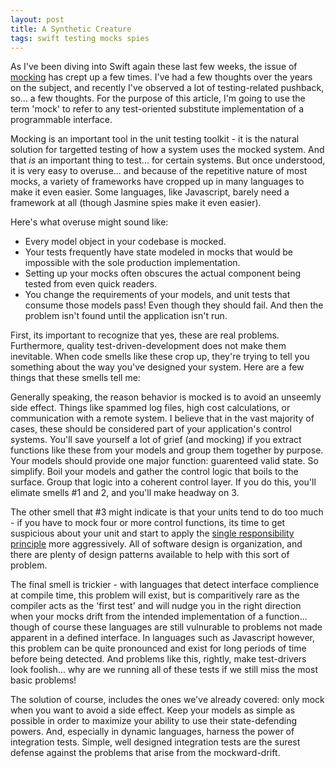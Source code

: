 ```yaml
---
layout: post
title: A Synthetic Creature
tags: swift testing mocks spies
---
```


As I've been diving into Swift again these last few weeks, the issue of [mocking](http://en.wikipedia.org/wiki/Mock_object) has crept up a few times. I've had a few thoughts over the years on the subject, and recently I've observed a lot of testing-related pushback, so... a few thoughts. For the purpose of this article, I'm going to use the term 'mock' to refer to any test-oriented substitute implementation of a programmable interface.

Mocking is an important tool in the unit testing toolkit - it is the natural solution for targetted testing of how a system uses the mocked system. And that *is* an important thing to test... for certain systems. But once understood, it is very easy to overuse... and because of the repetitive nature of most mocks, a variety of frameworks have cropped up in many languages to make it even easier. Some languages, like Javascript, barely need a framework at all (though Jasmine spies make it even easier).

Here's what overuse might sound like:
* Every model object in your codebase is mocked.
* Your tests frequently have state modeled in mocks that would be impossible with the sole production implementation.
* Setting up your mocks often obscures the actual component being tested from even quick readers.
* You change the requirements of your models, and unit tests that consume those models pass! Even though they should fail. And then the problem isn't found until the application isn't run.

First, its important to recognize that yes, these are real problems. Furthermore, quality test-driven-development does not make them inevitable. When code smells like these crop up, they're trying to tell you something about the way you've designed your system. Here are a few things that these smells tell me:

Generally speaking, the reason behavior is mocked is to avoid an unseemly side effect. Things like spammed log files, high cost calculations, or communication with a remote system. I believe that in the vast majority of cases, these should be considered part of your application's control systems. You'll save yourself a lot of grief (and mocking) if you extract functions like these from your models and group them together by purpose. Your models should provide one major function: guarenteed valid state. So simplify. Boil your models and gather the control logic that boils to the surface. Group that logic into a coherent control layer. If you do this, you'll elimate smells #1 and 2, and you'll make headway on 3.

The other smell that #3 might indicate is that your units tend to do too much - if you have to mock four or more control functions, its time to get suspicious about your unit and start to apply the [single responsibility principle](http://en.wikipedia.org/wiki/Single_responsibility_principle) more aggressively. All of software design is organization, and there are plenty of design patterns available to help with this sort of problem.

The final smell is trickier - with languages that detect interface complience at compile time, this problem will exist, but is comparitively rare as the compiler acts as the 'first test' and will nudge you in the right direction when your mocks drift from the intended implementation of a function... though of course these languages are still vulnurable to problems not made apparent in a defined interface. In languages such as Javascript however, this problem can be quite pronounced and exist for long periods of time before being detected. And problems like this, rightly, make test-drivers look foolish... why are we running all of these tests if we still miss the most basic problems!

The solution of course, includes the ones we've already covered: only mock when you want to avoid a side effect. Keep your models as simple as possible in order to maximize your ability to use their state-defending powers. And, especially in dynamic languages, harness the power of integration tests. Simple, well designed integration tests are the surest defense against the problems that arise from the mockward-drift.
